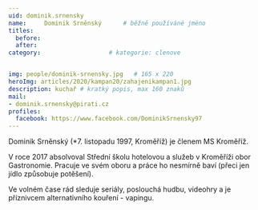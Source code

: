 ```yaml
---
uid: dominik.srnensky
name:     Dominik Srněnský  	# běžně používáné jméno
titles:
  before: 
  after:
category:                   # kategorie: clenove


img: people/dominik-srnensky.jpg   # 165 x 220
heroImg: articles/2020/kampan20/zahajenikampan1.jpg
description: kuchař # kratký popis, max 160 znaků
mail:
- dominik.srnensky@pirati.cz
profiles:
  facebook: https://www.facebook.com/DominikSrnensky97
---
```


Dominik Srněnský (*7. listopadu 1997, Kroměříž) je členem MS Kroměříž.

V roce 2017 absolvoval Střední školu hotelovou a služeb v Kroměříži obor Gastronomie. Pracuje ve svém oboru a práce ho nesmírně baví (přeci jen jídlo způsobuje potěšení).

Ve volném čase rád sleduje seriály, poslouchá hudbu, videohry a je příznivcem alternativního kouření - vapingu.
